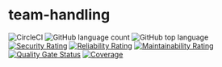 # team-handling

![CircleCI](https://img.shields.io/circleci/build/github/adniang75/team-handling/master) ![GitHub language count](https://img.shields.io/github/languages/count/adniang75/team-handling) ![GitHub top language](https://img.shields.io/github/languages/top/adniang75/team-handling)
[![Security Rating](https://sonarcloud.io/api/project_badges/measure?project=adniang75_team-handling&metric=security_rating)](https://sonarcloud.io/summary/new_code?id=adniang75_team-handling) [![Reliability Rating](https://sonarcloud.io/api/project_badges/measure?project=adniang75_team-handling&metric=reliability_rating)](https://sonarcloud.io/summary/new_code?id=adniang75_team-handling) [![Maintainability Rating](https://sonarcloud.io/api/project_badges/measure?project=adniang75_team-handling&metric=sqale_rating)](https://sonarcloud.io/summary/new_code?id=adniang75_team-handling)
[![Quality Gate Status](https://sonarcloud.io/api/project_badges/measure?project=adniang75_team-handling&metric=alert_status)](https://sonarcloud.io/summary/new_code?id=adniang75_team-handling)
[![Coverage](https://sonarcloud.io/api/project_badges/measure?project=adniang75_team-handling&metric=coverage)](https://sonarcloud.io/summary/new_code?id=adniang75_team-handling)